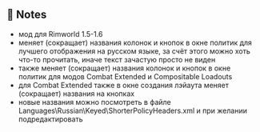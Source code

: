 
## 📝 Notes

- мод для Rimworld 1.5-1.6
- меняет (сокращает) названия колонок и кнопок в окне политик для лучшего отображения на русском языке, за счёт этого можно хоть что-то прочитать, иначе текст зачастую просто не виден
- также меняет (сокращает) названия колонок и кнопок в окне политик для модов Combat Extended и Compositable Loadouts
- для Combat Extended также в окне создания лэйаута меняет (сокращает) названия на кнопках
- новые названия можно посмотреть в файле Languages\Russian\Keyed\ShorterPolicyHeaders.xml и при желании подредактировать
